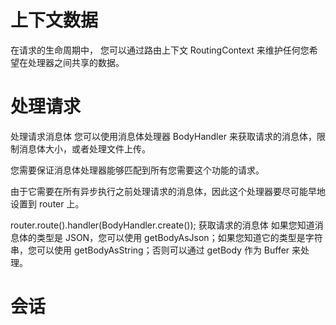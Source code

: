 


# 上下文数据

  在请求的生命周期中，
  您可以通过路由上下文 RoutingContext 来维护任何您希望在处理器之间共享的数据。
  
# 处理请求

处理请求消息体
您可以使用消息体处理器 BodyHandler 来获取请求的消息体，限制消息体大小，或者处理文件上传。

您需要保证消息体处理器能够匹配到所有您需要这个功能的请求。

由于它需要在所有异步执行之前处理请求的消息体，因此这个处理器要尽可能早地设置到 router 上。

router.route().handler(BodyHandler.create());
获取请求的消息体
如果您知道消息体的类型是 JSON，您可以使用 getBodyAsJson；如果您知道它的类型是字符串，您可以使用 getBodyAsString；否则可以通过 getBody 作为 Buffer 来处理。


# 会话

  